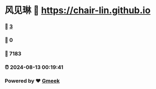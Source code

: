 # 风见琳 :link: https://chair-lin.github.io 
### :page_facing_up: [3](https://chair-lin.github.io/tag.html) 
### :speech_balloon: 0 
### :hibiscus: 7183 
### :alarm_clock: 2024-08-13 00:19:41 
### Powered by :heart: [Gmeek](https://github.com/Meekdai/Gmeek)
